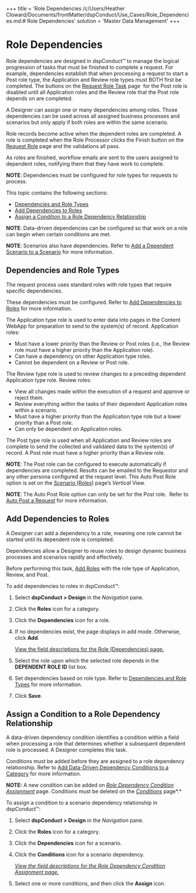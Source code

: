 +++
title = 'Role Dependencies
/c/Users/Heather Cloward/Documents/frontMatter/dspConduct/Use_Cases/Role_Dependencies.md:# Role Dependencies'
solution = 'Master Data Management'
+++

# Role Dependencies

Role dependencies are designed in dspConduct™ to manage the logical
progression of tasks that must be finished to complete a request. For
example, dependencies establish that when processing a request to start
a Post role type, the Application and Review role types must BOTH first
be completed. The buttons on the [Request Role
Task](../Page_Desc/Request_Role_Task.htm) page  for the Post role is
disabled until all Application roles and the Review role that the Post
role depends on are completed.

A Designer can assign one or many dependencies among roles. Those
dependencies can be used across all assigned business processes and
scenarios but only apply if both roles are within the same scenario.  

Role records become active when the dependent roles are completed. A
role is completed when the Role Processor clicks the Finish button on
the [Request Role](../Page_Desc/Request_Role_H.htm) page and the
validations all pass.

As roles are finished, workflow emails are sent to the users assigned to
dependent roles, notifying them that they have work to complete.

**NOTE**: Dependencies must be configured for role types for requests to
process.

This topic contains the following sections:

  - [Dependencies and Role Types](#Dependencies_and_Role_Types)
  - [Add Dependencies to Roles](#Add_Dependencies_to_Roles)
  - [Assign a Condition to a Role Dependency
    Relationship](#Assign_a_Condition_to_a_Role_Dependency_Relationship)

**NOTE**: Data-driven dependencies can be configured so that work on a
role can begin when certain conditions are met.

<span style="font-weight: bold;">NOTE</span>: Scenarios also have
dependencies. Refer to [Add a Dependent Scenario to a
Scenario](Add_a_Dependent_Scenario.htm) for more
information.

## <span id="Dependencies_and_Role_Types"></span>Dependencies and Role Types

The request process uses standard roles with role types that require
specific dependencies.

These dependencies must be configured. Refer to [Add Dependencies to
Roles](#Add_Dependencies_to_Roles) for more information.

The Application type role is used to enter data into pages in the
Content WebApp for preparation to send to the system(s) of record.
Application roles:

  - Must have a lower priority than the Review or Post roles (i.e., the
    Review role must have a higher priority than the Application role).
  - Can have a dependency on other Application type roles.
  - Cannot be dependent on a Review or Post role.  

The Review type role is used to review changes to a preceding dependent
Application type role. Review roles:

  - View all changes made within the execution of a request and approve
    or reject them.  
  - Review everything within the tasks of their dependent Application
    roles within a scenario.
  - Must have a higher priority than the Application type role but a
    lower priority than a Post role.
  - Can only be dependent on Application roles.

The Post type role is used when all Application and Review roles are
complete to send the collected and validated data to the system(s) of
record. A Post role must have a higher priority than a Review role.

<span style="font-weight: bold;">NOTE</span>: The Post role can be
configured to execute automatically if dependencies are completed.
Results can be emailed to the Requestor and any other persona configured
at the request level. This Auto Post Role option is set on the [Scenario
(Roles)](../Page_Desc/Scenarios_Roles_H.htm) page’s
<span style="font-style: italic;">Vertical</span> View.

<span style="font-weight: bold;">NOTE</span>: The Auto Post Role option
can only be set for the Post role.  Refer to [Auto Post a
Request](Post_a_Request.htm#Auto_Post_a_Request) for more information.

## <span id="Add_Dependencies_to_Roles"></span>Add Dependencies to Roles

A Designer can add a dependency to a role, meaning one role cannot be
started until its dependent role is completed.

Dependencies allow a Designer to reuse roles to design dynamic business
processes and scenarios rapidly and effectively.

Before performing this task, [Add Roles](Add_a_Role.htm) with the role
type of Application, Review, and Post.  

To add dependencies to roles in dspConduct™:

1.  Select <span style="font-weight: bold;">dspConduct \> Design</span>
    in the <span style="font-style: italic;">Navigation</span> pane.

2.  Click the<span style="font-weight: bold;"> Roles</span> icon for a
    category.

3.  Click the <span style="font-weight: bold;">Dependencies</span> icon
    for a role.

4.  If no dependencies exist, the page displays in add mode. Otherwise,
    click <span style="font-weight: bold;">Add</span>.
    
    [View the field descriptions for the Role (Dependencies)
    page.](../Page_Desc/Role_Dependencies.htm)

5.  Select the role upon which the selected role depends in the
    <span style="font-weight: bold;">DEPENDENT ROLE ID</span> list box.

6.  Set dependencies based on role type. Refer to [Dependencies and Role
    Types](Role_Dependencies.htm#Dependencies_and_Role_Types) for more
    information.

7.  Click
<span style="font-weight: bold;">Save</span>.

## <span id="Assign_a_Condition_to_a_Role_Dependency_Relationship"></span>Assign a Condition to a Role Dependency Relationship

A data-driven dependency condition identifies a condition within a field
when processing a role that determines whether a subsequent dependent
role is processed. A Designer completes this task.

Conditions must be added before they are assigned to a role dependency
relationship. Refer to [Add Data-Driven Dependency Conditions to a
Category](Add_Data_Driven_Dependency_Conditions.htm) for more
information.

**NOTE:** A new condition can be added on *[Role Dependency Condition
Assignment](../Page_Desc/Role_Depend_Cond_Assin_Page.htm)* page.
Conditions must be deleted on the
*[Conditions](../Page_Desc/Conditions.htm)* page*.*

To assign a condition to a scenario dependency relationship in
dspConduct™:

1.  Select <span style="font-weight: bold;">dspConduct \>
    </span>**Design** in the *Navigation* pane.

2.  Click the **Roles** icon for a category.

3.  Click the **Dependencies** icon for a scenario.

4.  Click the **Conditions** icon for a scenario dependency.
    
    *[View the field descriptions for the Role Dependency Condition
    Assignment page.](../Page_Desc/Role_Depend_Cond_Assin_Page.htm)*

5.  Select one or more conditions, and then click the **Assign** icon.
